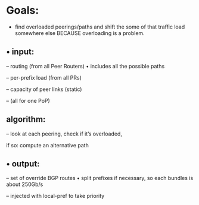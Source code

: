 # Goals:
-   find overloaded peerings/paths and shift the some of that traffic load somewhere else
BECAUSE overloading is a problem.

## • input:

– routing (from all Peer Routers)
    • includes all the possible paths

– per-prefix load (from all PRs)

– capacity of peer links (static)

– (all for one PoP)

## algorithm:

– look at each peering,
    check if it’s overloaded,

if so:
    compute an alternative path

## • output:

– set of override BGP routes
    • split prefixes if necessary, so each bundles is about 250Gb/s

– injected with local-pref to take priority

